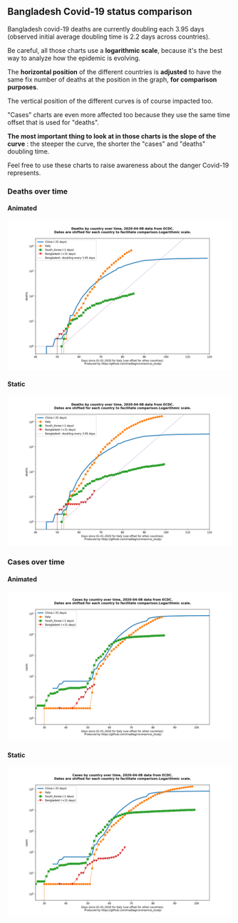 ## Bangladesh Covid-19 status comparison 

Bangladesh covid-19 deaths are currently doubling each 3.95 days (observed initial average doubling time is 2.2 days across countries).



Be careful, all those charts use a **logarithmic scale**, because it's the best way to analyze how the epidemic is evolving.
 
The **horizontal position** of the different countries is **adjusted** to have the same fix number of deaths at the position in the graph, **for comparison purposes**.

The vertical position of the different curves is of course impacted too.

"Cases" charts are even more affected too because they use the same time offset that is used for "deaths".

**The most important thing to look at in those charts is the slope of the curve** : the steeper the curve, the shorter the "cases" and "deaths" doubling time.

Feel free to use these charts to raise awareness about the danger Covid-19 represents. 


 
### Deaths over time
 
#### Animated
![Bangladesh covid-19 deaths animated chart](https://raw.githubusercontent.com/madlag/coronavirus_study/master/notebooks/graphs/2020-04-08/countries/Bangladesh/2020-04-08_Bangladesh_deaths.gif "Bangladesh covid-19 deaths animated chart")   
 
#### Static
![Bangladesh covid-19 deaths static chart](https://raw.githubusercontent.com/madlag/coronavirus_study/master/notebooks/graphs/2020-04-08/countries/Bangladesh/2020-04-08_Bangladesh_deaths.png "Bangladesh covid-19 deaths static chart")   

 
### Cases over time
 
#### Animated
![Bangladesh covid-19 cases animated chart](https://raw.githubusercontent.com/madlag/coronavirus_study/master/notebooks/graphs/2020-04-08/countries/Bangladesh/2020-04-08_Bangladesh_cases.gif "Bangladesh covid-19 cases animated chart")   
 
#### Static
![Bangladesh covid-19 cases static chart](https://raw.githubusercontent.com/madlag/coronavirus_study/master/notebooks/graphs/2020-04-08/countries/Bangladesh/2020-04-08_Bangladesh_cases.png "Bangladesh covid-19 cases static chart")   

